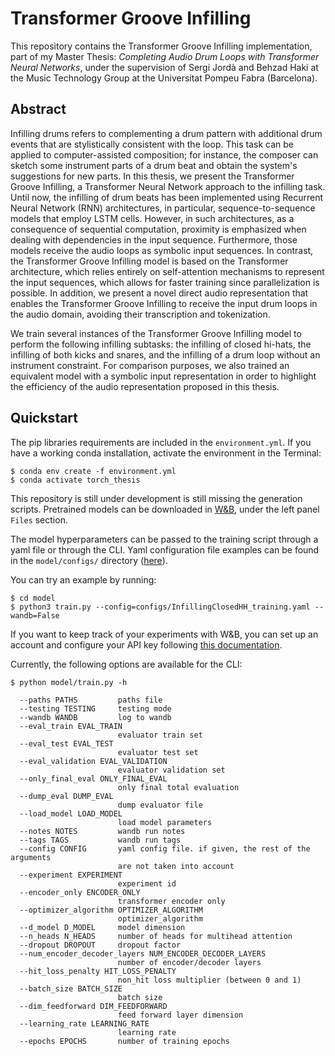 # Transformer Groove Infilling
This repository contains the Transformer Groove Infilling implementation, part of my Master Thesis: *Completing Audio Drum Loops with Transformer Neural Networks*, under the supervision of Sergi Jordà and Behzad Haki at the Music Technology Group at the Universitat Pompeu Fabra (Barcelona).

## Abstract
Infilling drums refers to complementing a drum pattern with additional drum events that are stylistically consistent with the loop.  This task can be applied to computer-assisted composition; for instance, the composer can sketch some instrument parts of a drum beat and obtain the system's suggestions for new parts. In this thesis, we present the Transformer Groove Infilling, a Transformer Neural Network approach to the infilling task. Until now, the infilling of drum beats has been implemented using Recurrent Neural Network (RNN) architectures, in particular, sequence-to-sequence models that employ LSTM cells. However, in such architectures, as a consequence of sequential computation, proximity is emphasized when dealing with dependencies in the input sequence. Furthermore, those models receive the audio loops as symbolic input sequences. In contrast, the Transformer Groove Infilling model is based on the Transformer architecture, which relies entirely on self-attention mechanisms to represent the input sequences, which allows for faster training since parallelization is possible. In addition, we present a novel direct audio representation that enables the Transformer Groove Infilling to receive the input drum loops in the audio domain, avoiding their transcription and tokenization. 

We train several instances of the Transformer Groove Infilling model to perform the following infilling subtasks: the infilling of closed hi-hats, the infilling of both kicks and snares, and the infilling of a drum loop without an instrument constraint. For comparison purposes, we also trained an equivalent model with a symbolic input representation in order to highlight the efficiency of the audio representation proposed in this thesis.


## Quickstart
The pip libraries requirements are included in the `environment.yml`. If you have a working conda installation, activate the environment in the Terminal: 

```
$ conda env create -f environment.yml
$ conda activate torch_thesis
```

This repository is still under development is still missing the generation scripts. Pretrained models can be downloaded in [W\&B](https://wandb.ai/mmil_infilling), under the left panel `Files` section.

The model hyperparameters can be passed to the training script through a yaml file or through the CLI. Yaml configuration file examples can be found in the `model/configs/` directory ([here](model/configs/)). 

You can try an example by running:
```
$ cd model
$ python3 train.py --config=configs/InfillingClosedHH_training.yaml --wandb=False
```

If you want to keep track of your experiments with W\&B, you can set up an account and configure your API key following [this documentation](https://docs.wandb.ai/quickstart).

Currently, the following options are available for the CLI:

```
$ python model/train.py -h

  --paths PATHS         paths file
  --testing TESTING     testing mode
  --wandb WANDB         log to wandb
  --eval_train EVAL_TRAIN
                        evaluator train set
  --eval_test EVAL_TEST
                        evaluator test set
  --eval_validation EVAL_VALIDATION
                        evaluator validation set
  --only_final_eval ONLY_FINAL_EVAL
                        only final total evaluation
  --dump_eval DUMP_EVAL
                        dump evaluator file
  --load_model LOAD_MODEL
                        load model parameters
  --notes NOTES         wandb run notes
  --tags TAGS           wandb run tags
  --config CONFIG       yaml config file. if given, the rest of the arguments
                        are not taken into account
  --experiment EXPERIMENT
                        experiment id
  --encoder_only ENCODER_ONLY
                        transformer encoder only
  --optimizer_algorithm OPTIMIZER_ALGORITHM
                        optimizer_algorithm
  --d_model D_MODEL     model dimension
  --n_heads N_HEADS     number of heads for multihead attention
  --dropout DROPOUT     dropout factor
  --num_encoder_decoder_layers NUM_ENCODER_DECODER_LAYERS
                        number of encoder/decoder layers
  --hit_loss_penalty HIT_LOSS_PENALTY
                        non_hit loss multiplier (between 0 and 1)
  --batch_size BATCH_SIZE
                        batch size
  --dim_feedforward DIM_FEEDFORWARD
                        feed forward layer dimension
  --learning_rate LEARNING_RATE
                        learning rate
  --epochs EPOCHS       number of training epochs
```
